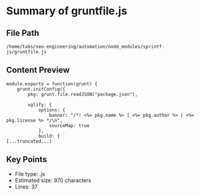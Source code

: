 # Summary of gruntfile.js
  
## File Path
`/home/tabs/seo-engineering/automation/node_modules/sprintf-js/gruntfile.js`

## Content Preview
```
module.exports = function(grunt) {
    grunt.initConfig({
        pkg: grunt.file.readJSON("package.json"),

        uglify: {
            options: {
                banner: "/*! <%= pkg.name %> | <%= pkg.author %> | <%= pkg.license %> */\n",
                sourceMap: true
            },
            build: {
[...truncated...]
```

## Key Points
- File type: .js
- Estimated size: 970 characters
- Lines: 37

